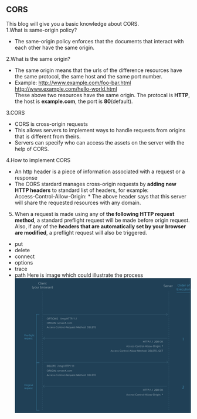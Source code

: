## CORS
This blog will give you a basic knowledge about CORS.   
1.What is same-origin policy?
* The same-origin policy enforces that the documents that interact with each other have the same origin.

2.What is the same origin?
* The same origin means that the urls of the difference resources have the same protocol, the same host and the same port number. 
* Example: 
http://www.example.com/foo-bar.html
http://www.example.com/hello-world.html          
These above two resources have the same origin. The protocal is **HTTP**, the host is **example.com**, the port is **80**(default). 

3.CORS 
* CORS is cross-origin requests
* This allows servers to implement ways to handle requests from origins that is different from theirs. 
* Servers can specify who can access the assets on the server with the help of CORS. 

4.How to implement CORS
* An http header is a piece of information associated with a request or a response
* The CORS stardard manages cross-origin requests by **adding new HTTP headers** to standard list of headers,  for example:   
Access-Control-Allow-Origin: * 
The above header says that this server will share the requested resources with any domain. 

5. When a request is made using any of **the following HTTP request method**, a standard preflight request will be made before origin request. Also, if any of the **headers that are automatically set by your browser are modified**, a preflight request will also be triggered.
* put
* delete
* connect
* options
* trace
* path
Here is image which could illustrate the process
![](./img/cors.png)
